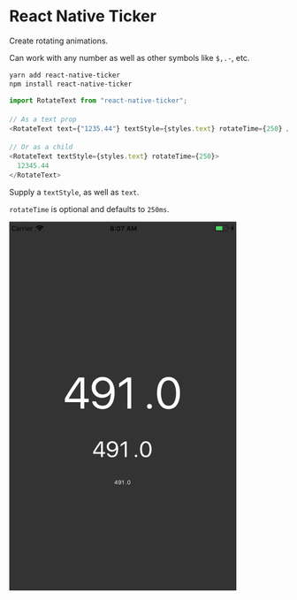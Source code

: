 # React Native Ticker

Create rotating animations.

Can work with any number as well as other symbols like `$,.-`, etc.

```
yarn add react-native-ticker
npm install react-native-ticker
```

```js
import RotateText from "react-native-ticker";

// As a text prop
<RotateText text={"1235.44"} textStyle={styles.text} rotateTime={250} />;

// Or as a child
<RotateText textStyle={styles.text} rotateTime={250}>
  12345.44
</RotateText>

```

Supply a `textStyle`, as well as `text`.

`rotateTime` is optional and defaults to `250ms`.

![](./examples.gif)
